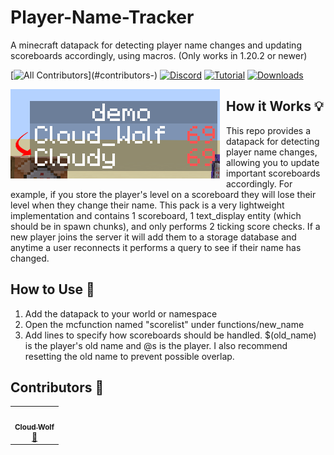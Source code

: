 # Player-Name-Tracker
A minecraft datapack for detecting player name changes and updating scoreboards accordingly, using macros. (Only works in 1.20.2 or newer)
<!-- ALL-CONTRIBUTORS-BADGE:START - Do not remove or modify this section -->
[![All Contributors](https://img.shields.io/badge/all_contributors-1-orange.svg?)](#contributors-)
[![Discord](https://img.shields.io/badge/Discord-⛓-blue.svg)](https://discord.gg/5wkd8F45bR)
[![Tutorial](https://img.shields.io/badge/Tutorial-▶-red.svg)](https://www.youtube.com/watch?v=xVaHfc0svKU)
[![Downloads](https://img.shields.io/github/downloads/CloudWolfYT/Player-Name-Tracker/total.svg)](https://github.com/CloudWolfYT/Player-Name-Tracker/releases)
<!-- ALL-CONTRIBUTORS-BADGE:END -->
<img src="images/social.png"
     alt="Social Image"
     style="float: left; margin-right: 10px;" />

## How it Works 💡
<!-- prettier-ignore-start -->
<!-- markdownlint-disable -->
This repo provides a datapack for detecting player name changes, allowing you to update important scoreboards accordingly. For example, if you store the player's level on a scoreboard they will lose their level when they change their name. This pack is a very lightweight implementation and contains 1 scoreboard, 1 text_display entity (which should be in spawn chunks), and only performs 2 ticking score checks. If a new player joins the server it will add them to a storage database and anytime a user reconnects it performs a query to see if their name has changed.
<!-- markdownlint-enable -->
<!-- prettier-ignore-end -->

## How to Use 📝
<!-- prettier-ignore-start -->
<!-- markdownlint-disable -->

1. Add the datapack to your world or namespace
2. Open the mcfunction named "scorelist" under functions/new_name
3. Add lines to specify how scoreboards should be handled. $(old_name) is the player's old name and @s is the player. I also recommend resetting the old name to prevent possible overlap.

<!-- markdownlint-enable -->
<!-- prettier-ignore-end -->

## Contributors 🧱
<!-- prettier-ignore-start -->
<!-- markdownlint-disable -->
<table>
  <tr>
    <td align="center"><a href="https://github.com/CloudWolfYT"><img src="https://avatars.githubusercontent.com/u/64243799?v=4" width="100px;" alt=""/><br /><sub><b>Cloud Wolf</b></sub></a><br /><a href="#" title="Project Creator">🔨</a></td>
  </tr>
</table>

<!-- markdownlint-enable -->
<!-- prettier-ignore-end -->
